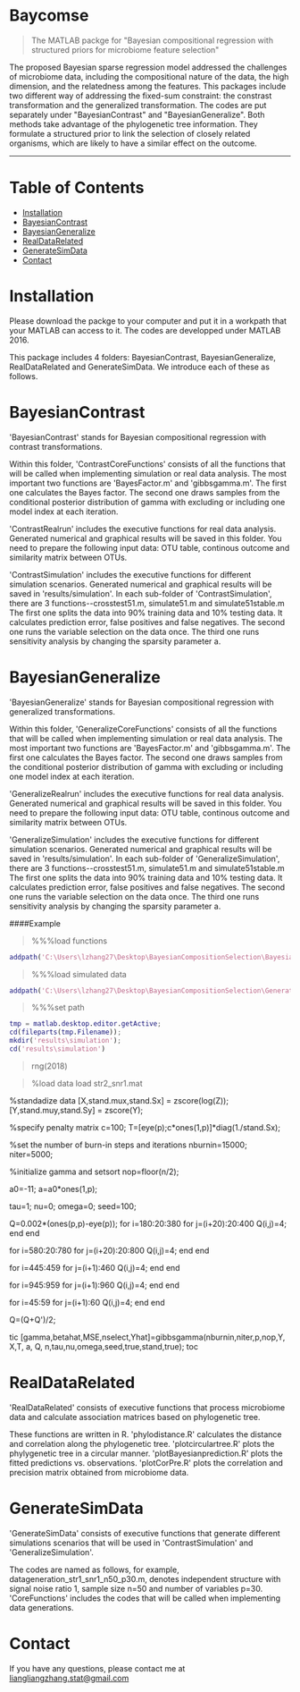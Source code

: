# Baycomse
> The MATLAB packge for "Bayesian compositional regression with structured priors for microbiome feature selection"

The proposed Bayesian sparse regression model addressed the challenges of microbiome data, including the compositional nature of the data, the high dimension, and the relatedness among the features. This packages include two different way of addressing the fixed-sum constraint: the constrast transformation and the generalized transformation. The codes are put separately under "BayesianContrast" and "BayesianGeneralize". Both methods take advantage of the phylogenetic tree information. They formulate a structured prior to link the selection of closely related organisms, which are likely to have a similar effect on the outcome. 

---

# Table of Contents
<!--ts-->
- [Installation](#installation)
- [BayesianContrast](#BayesianContrast)
- [BayesianGeneralize](#BayesianGeneralize)
- [RealDataRelated](#RealDataRelated)
- [GenerateSimData](#GenerateSimData)
- [Contact](#contact)
<!--te-->

# Installation
Please download the packge to your computer and put it in a workpath that your MATLAB can access to it. The codes are developped under MATLAB 2016.

This package includes 4 folders: BayesianContrast, BayesianGeneralize, RealDataRelated and GenerateSimData. We introduce each of these as follows.

# BayesianContrast 
'BayesianContrast' stands for Bayesian compositional regression with contrast transformations. 

Within this folder, 'ContrastCoreFunctions' consists of all the functions that will be called when implementing simulation or real data analysis.
The most important two functions are 'BayesFactor.m' and 'gibbsgamma.m'.
The first one calculates the Bayes factor.
The second one draws samples from the conditional posterior distribution of gamma with excluding or including one model index at each iteration.

'ContrastRealrun' includes the executive functions for real data analysis. Generated numerical and graphical results will be saved in this folder.
You need to prepare the following input data: OTU table, continous outcome and similarity matrix between OTUs.

'ContrastSimulation' includes the executive functions for different simulation scenarios. Generated numerical and graphical results will be saved in 'results/simulation'.
In each sub-folder of 'ContrastSimulation', there are 3 functions--crosstest51.m, simulate51.m and simulate51stable.m
The first one splits the data into 90% training data and 10% testing data. It calculates prediction error, false positives and false negatives.
The second one runs the variable selection on the data once.
The third one runs sensitivity analysis by changing the sparsity parameter a.

# BayesianGeneralize
'BayesianGeneralize' stands for Bayesian compositional regression with generalized transformations. 

Within this folder, 'GeneralizeCoreFunctions' consists of all the functions that will be called when implementing simulation or real data analysis.
The most important two functions are 'BayesFactor.m' and 'gibbsgamma.m'.
The first one calculates the Bayes factor.
The second one draws samples from the conditional posterior distribution of gamma with excluding or including one model index at each iteration.

'GeneralizeRealrun' includes the executive functions for real data analysis. Generated numerical and graphical results will be saved in this folder.
You need to prepare the following input data: OTU table, continous outcome and similarity matrix between OTUs.

'GeneralizeSimulation' includes the executive functions for different simulation scenarios. Generated numerical and graphical results will be saved in 'results/simulation'.
In each sub-folder of 'GeneralizeSimulation', there are 3 functions--crosstest51.m, simulate51.m and simulate51stable.m
The first one splits the data into 90% training data and 10% testing data. It calculates prediction error, false positives and false negatives.
The second one runs the variable selection on the data once.
The third one runs sensitivity analysis by changing the sparsity parameter a.

####Example
> %%%load functions
```MATLAB
addpath('C:\Users\lzhang27\Desktop\BayesianCompositionSelection\BayesianGeneralize\GeneralizeCoreFunctions\')
```
> %%%load simulated data
```MATLAB
addpath('C:\Users\lzhang27\Desktop\BayesianCompositionSelection\GenerateSimData\')
```
> %%%set path
```MATLAB
tmp = matlab.desktop.editor.getActive;
cd(fileparts(tmp.Filename));
mkdir('results\simulation');
cd('results\simulation')
```

> rng(2018)

> %load data 
> load str2_snr1.mat

%standadize data
[X,stand.mux,stand.Sx] = zscore(log(Z));
[Y,stand.muy,stand.Sy] = zscore(Y);

%specify penalty matrix
c=100;
T=[eye(p);c*ones(1,p)]*diag(1./stand.Sx);

%set the number of burn-in steps and iterations
nburnin=15000;
niter=5000;

%initialize gamma and setsort
nop=floor(n/2);

a0=-11;
a=a0*ones(1,p);

tau=1;
nu=0;
omega=0;
seed=100;

Q=0.002*(ones(p,p)-eye(p));
for i=180:20:380
    for j=(i+20):20:400
        Q(i,j)=4;
    end
end

for i=580:20:780
    for j=(i+20):20:800
        Q(i,j)=4;
    end
end

for i=445:459
    for j=(i+1):460
        Q(i,j)=4;
    end
end

for i=945:959
     for j=(i+1):960
         Q(i,j)=4;
     end
end

for i=45:59
     for j=(i+1):60
         Q(i,j)=4;
     end
end

Q=(Q+Q')/2;

tic
[gamma,betahat,MSE,nselect,Yhat]=gibbsgamma(nburnin,niter,p,nop,Y, X,T, a, Q, n,tau,nu,omega,seed,true,stand,true);
toc



# RealDataRelated 
'RealDataRelated' consists of executive functions that process microbiome data and calculate association matrices based on phylogenetic tree.

These functions are written in R.
'phylodistance.R' calculates the distance and correlation along the phylogenetic tree.
'plotcirculartree.R' plots the phylygenetic tree in a circular manner.
'plotBayesianprediction.R' plots the fitted predictions vs. observations. 
'plotCorPre.R' plots the correlation and precision matrix obtained from microbiome data.


# GenerateSimData
'GenerateSimData' consists of executive functions that generate different simulations scenarios that will be used in 'ContrastSimulation' and 'GeneralizeSimulation'.

The codes are named as follows, for example, datageneration_str1_snr1_n50_p30.m, denotes independent structure with signal noise ratio 1, sample size n=50 and number of variables p=30. 
'CoreFunctions' includes the codes that will be called when implementing data generations. 

# Contact
If you have any questions, please contact me at liangliangzhang.stat@gmail.com
